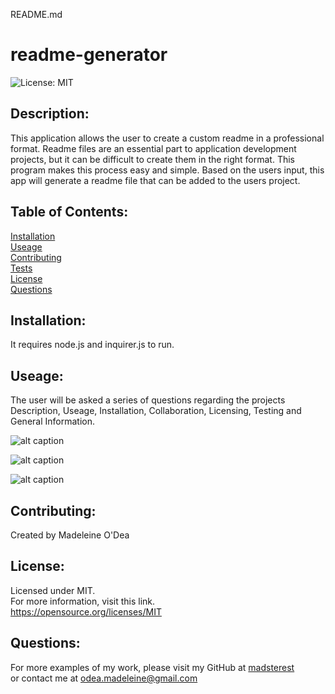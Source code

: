 README.md
# readme-generator

![License: MIT](https://img.shields.io/badge/License-MIT-yellow.svg)

 ## Description:<br/>
 This application allows the user to create a custom readme in a professional format.
 Readme files are an essential part to application development projects, but it can be difficult to create them in the right format. This program makes this process easy and simple.
 Based on the users input, this app will generate a readme file that can be added to the users project.

 ## Table of Contents:<br/>
 [Installation](##Installation)<br/>
 [Useage](##Useage)<br/>
 [Contributing](##Contributing)<br/>
 [Tests](##Tests)<br/>
 [License](##License)<br/>
 [Questions](##Questions)<br/>

 ## Installation:<br/>
 It requires node.js and inquirer.js to run.

 ## Useage:<br/>
 The user will be asked a series of questions regarding the projects Description, Useage, Installation, Collaboration, Licensing, Testing and General Information.
 
 
 ![alt caption](./name-of-the-file.png)
 
 ![alt caption](./name-of-the-file.png)
 
 ![alt caption](./name-of-the-file.png)

 ## Contributing:<br/>
 Created by Madeleine O'Dea

 ## License:<br/>
  Licensed under MIT.<br/>
  For more information, visit this link.<br/>
  https://opensource.org/licenses/MIT
  
## Questions:<br/>
For more examples of my work, please visit my GitHub at [madsterest](https://github.com/madsterest)<br/>
or contact me at
odea.madeleine@gmail.com
